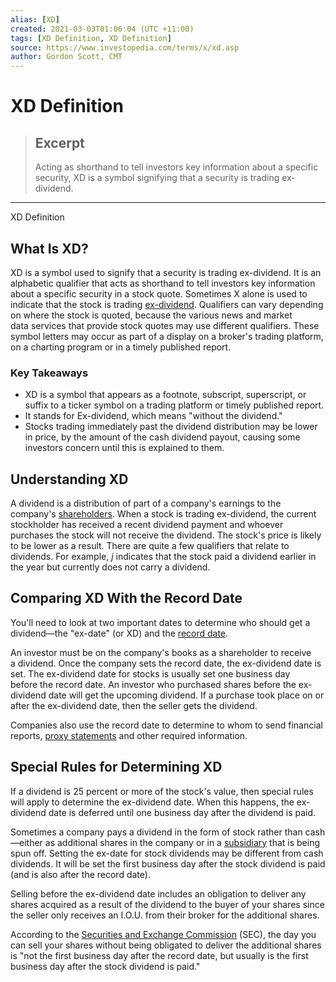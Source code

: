 ```yaml
---
alias: [XD]
created: 2021-03-03T01:06:04 (UTC +11:00)
tags: [XD Definition, XD Definition]
source: https://www.investopedia.com/terms/x/xd.asp
author: Gordon Scott, CMT
---
```


# XD Definition

> ## Excerpt
> Acting as shorthand to tell investors key information about a specific security, XD is a symbol signifying that a security is trading ex-dividend.

---

XD Definition
## What Is XD?

XD is a symbol used to signify that a security is trading ex-dividend. It is an alphabetic qualifier that acts as shorthand to tell investors key information about a specific security in a stock quote. Sometimes X alone is used to indicate that the stock is trading [ex-dividend](https://www.investopedia.com/terms/e/ex-dividend.asp). Qualifiers can vary depending on where the stock is quoted, because the various news and market data services that provide stock quotes may use different qualifiers. These symbol letters may occur as part of a display on a broker's trading platform, on a charting program or in a timely published report.

### Key Takeaways

-   XD is a symbol that appears as a footnote, subscript, superscript, or suffix to a ticker symbol on a trading platform or timely published report.
-   It stands for Ex-dividend, which means "without the dividend."
-   Stocks trading immediately past the dividend distribution may be lower in price, by the amount of the cash dividend payout, causing some investors concern until this is explained to them.

## Understanding XD

A dividend is a distribution of part of a company's earnings to the company's [shareholders](https://www.investopedia.com/terms/s/shareholder.asp). When a stock is trading ex-dividend, the current stockholder has received a recent dividend payment and whoever purchases the stock will not receive the dividend. The stock's price is likely to be lower as a result. There are quite a few qualifiers that relate to dividends. For example, _j_ indicates that the stock paid a dividend earlier in the year but currently does not carry a dividend.

## Comparing XD With the Record Date

You'll need to look at two important dates to determine who should get a dividend—the "ex-date" (or XD) and the [record date](https://www.investopedia.com/terms/r/recorddate.asp).

An investor must be on the company's books as a shareholder to receive a dividend. Once the company sets the record date, the ex-dividend date is set. The ex-dividend date for stocks is usually set one business day before the record date. An investor who purchased shares before the ex-dividend date will get the upcoming dividend. If a purchase took place on or after the ex-dividend date, then the seller gets the dividend.

Companies also use the record date to determine to whom to send financial reports, [proxy statements](https://www.investopedia.com/terms/p/proxystatement.asp) and other required information.

## Special Rules for Determining XD

If a dividend is 25 percent or more of the stock's value, then special rules will apply to determine the ex-dividend date. When this happens, the ex-dividend date is deferred until one business day after the dividend is paid.  

Sometimes a company pays a dividend in the form of stock rather than cash—either as additional shares in the company or in a [subsidiary](https://www.investopedia.com/terms/s/subsidiary.asp) that is being spun off. Setting the ex-date for stock dividends may be different from cash dividends. It will be set the first business day after the stock dividend is paid (and is also after the record date).

Selling before the ex-dividend date includes an obligation to deliver any shares acquired as a result of the dividend to the buyer of your shares since the seller only receives an I.O.U. from their broker for the additional shares.

According to the [Securities and Exchange Commission](https://www.investopedia.com/terms/s/sec.asp) (SEC), the day you can sell your shares without being obligated to deliver the additional shares is "not the first business day after the record date, but usually is the first business day after the stock dividend is paid."
